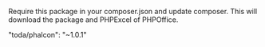 Require this package in your composer.json and update composer. This will download the package and PHPExcel of PHPOffice.

"toda/phalcon": "~1.0.1"
